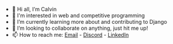 - 👋 Hi all, I’m Calvin
- 👀 I'm interested in web and competitive programming
- 🌱 I’m currently learning more about and contributing to Django
- 💞️ I’m looking to collaborate on anything, just hit me up!
- 📫 How to reach me: [Email](mailto:GappleBeeGitHub@gmail.com) - [Discord](https://discord.com/users/744212225622933615) - [LinkedIn](https://www.linkedin.com/in/calvin-vu-a84135317/)

<!---
GappleBee/GappleBee is a ✨ special ✨ repository because its `README.md` (this file) appears on your GitHub profile.
You can click the Preview link to take a look at your changes.
--->
